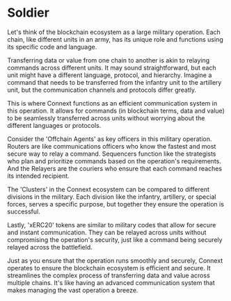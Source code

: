 # Soldier

Let's think of the blockchain ecosystem as a large military operation. Each chain, like different units in an army, has its unique role and functions using its specific code and language.

Transferring data or value from one chain to another is akin to relaying commands across different units. It may sound straightforward, but each unit might have a different language, protocol, and hierarchy. Imagine a command that needs to be transferred from the infantry unit to the artillery unit, but the communication channels and protocols differ greatly.

This is where Connext functions as an efficient communication system in this operation. It allows for commands (in blockchain terms, data and value) to be seamlessly transferred across units without worrying about the different languages or protocols.

Consider the 'Offchain Agents' as key officers in this military operation. Routers are like communications officers who know the fastest and most secure way to relay a command. Sequencers function like the strategists who plan and prioritize commands based on the operation's requirements. And the Relayers are the couriers who ensure that each command reaches its intended recipient.

The 'Clusters' in the Connext ecosystem can be compared to different divisions in the military. Each division like the infantry, artillery, or special forces, serves a specific purpose, but together they ensure the operation is successful.

Lastly, 'xERC20' tokens are similar to military codes that allow for secure and instant communication. They can be relayed across units without compromising the operation's security, just like a command being securely relayed across the battlefield.

Just as you ensure that the operation runs smoothly and securely, Connext operates to ensure the blockchain ecosystem is efficient and secure. It streamlines the complex process of transferring data and value across multiple chains. It's like having an advanced communication system that makes managing the vast operation a breeze.
